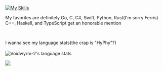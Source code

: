 [![My Skills](https://skillicons.dev/icons?i=go,cs,swift,ruby,ts,git,kotlin,py,rust,js,html,css,lua,vscode,apple,windows,npm,nodejs,idea,haskell,c,blender)](https://skillicons.dev)
<br>

My favorites are definitely Go, C, C#, Swift, Python, Rust(I'm sorry Ferris)<br>
C++, Haskell, and TypeScript get an honorable mention


<br>

I wanna see my language stats(the crap is "HyPhy"?)<br><br>
![Voidwyrm-2's language stats](https://github-readme-stats.vercel.app/api/top-langs/?username=voidwyrm-2&layout=compact&theme=synthwave&langs_count=20)


<p align="left">
	<img src="https://raw.githubusercontent.com/catppuccin/catppuccin/main/assets/footers/gray0_ctp_on_line.svg?sanitize=true" />
</p>
<!--https://github.com/catppuccin-->
